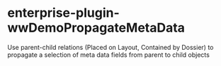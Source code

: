 # enterprise-plugin-wwDemoPropagateMetaData
Use parent-child relations (Placed on Layout, Contained by Dossier) to propagate a selection of meta data fields from parent to child objects
